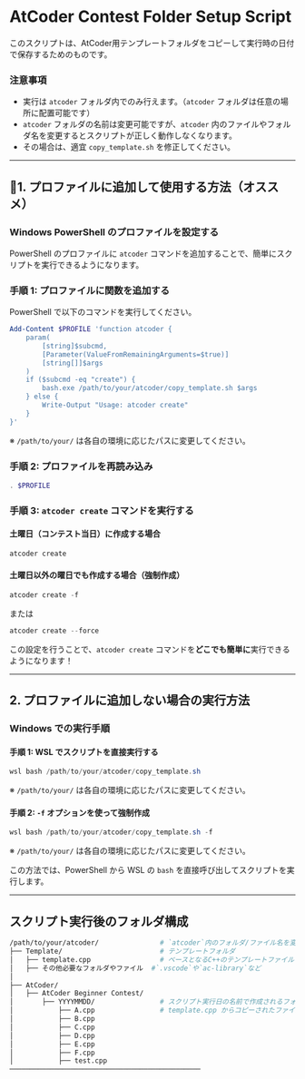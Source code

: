 # AtCoder Contest Folder Setup Script

このスクリプトは、AtCoder用テンプレートフォルダをコピーして実行時の日付で保存するためのものです。

### 注意事項
- 実行は `atcoder` フォルダ内でのみ行えます。（`atcoder` フォルダは任意の場所に配置可能です）
- `atcoder` フォルダの名前は変更可能ですが、`atcoder` 内のファイルやフォルダ名を変更するとスクリプトが正しく動作しなくなります。
- その場合は、適宜 `copy_template.sh` を修正してください。

---

## 🌟1. プロファイルに追加して使用する方法（オススメ）

### Windows PowerShell のプロファイルを設定する
PowerShell のプロファイルに `atcoder` コマンドを追加することで、簡単にスクリプトを実行できるようになります。

### 手順 1: プロファイルに関数を追加する
PowerShell で以下のコマンドを実行してください。

```powershell
Add-Content $PROFILE 'function atcoder {
    param(
        [string]$subcmd,
        [Parameter(ValueFromRemainingArguments=$true)]
        [string[]]$args
    )
    if ($subcmd -eq "create") {
        bash.exe /path/to/your/atcoder/copy_template.sh $args
    } else {
        Write-Output "Usage: atcoder create"
    }
}'
```
※ `/path/to/your/` は各自の環境に応じたパスに変更してください。

### 手順 2: プロファイルを再読み込み
```powershell
. $PROFILE
```

### 手順 3: `atcoder create` コマンドを実行する
#### 土曜日（コンテスト当日）に作成する場合
```powershell
atcoder create
```

#### 土曜日以外の曜日でも作成する場合（強制作成）
```powershell
atcoder create -f
```
または
```powershell
atcoder create --force
```

この設定を行うことで、`atcoder create` コマンドを**どこでも簡単に**実行できるようになります！

---

## 2. プロファイルに追加しない場合の実行方法

### Windows での実行手順
#### 手順 1: WSL でスクリプトを直接実行する
```powershell
wsl bash /path/to/your/atcoder/copy_template.sh
```
※ `/path/to/your/` は各自の環境に応じたパスに変更してください。

#### 手順 2: `-f` オプションを使って強制作成
```powershell
wsl bash /path/to/your/atcoder/copy_template.sh -f
```
※ `/path/to/your/` は各自の環境に応じたパスに変更してください。

この方法では、PowerShell から WSL の `bash` を直接呼び出してスクリプトを実行します。

---

## スクリプト実行後のフォルダ構成
```bash
/path/to/your/atcoder/               # `atcoder`内のフォルダ/ファイル名を変更する場合は`copy_template.sh`の中身を修正する必要があります
├── Template/                        # テンプレートフォルダ
│   ├── template.cpp                 # ベースとなるC++のテンプレートファイル
│   ├── その他必要なフォルダやファイル  #`.vscode`や`ac-library`など
│
├── AtCoder/
│   ├── AtCoder Beginner Contest/
│       ├── YYYYMMDD/                # スクリプト実行日の名前で作成されるフォルダ
│           ├── A.cpp                # template.cpp からコピーされたファイル
│           ├── B.cpp
│           ├── C.cpp
│           ├── D.cpp
│           ├── E.cpp
│           ├── F.cpp
│           ├── test.cpp
───────────────────────────────────────────────
```
